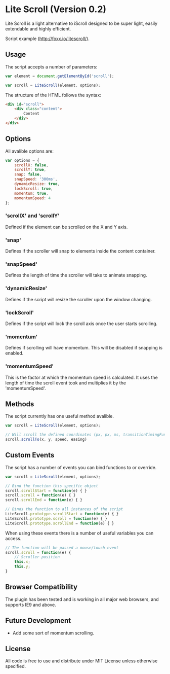 # Lite Scroll (Version 0.2)
Lite Scroll is a light alternative to iScroll designed to be super light, easily extendable and highly efficient.

Script example (http://foxx.io/litescroll/).

## Usage
The script accepts a number of parameters:

```javascript
var element = document.getElementById('scroll');

var scroll = LiteScroll(element, options);
```

The structure of the HTML follows the syntax:

```html
<div id="scroll">
    <div class="content">
        Content
    </div>
</div>
```

## Options

All avalible options are:

```javascript
var options = {
    scrollX: false,
    scrollY: true,
    snap: false,
    snapSpeed: '300ms',
    dynamicResize: true,
    lockScroll: true,
    momentum: true,
    momentumSpeed: 4
};
```

### 'scrollX' and 'scrollY'
Defined if the element can be scrolled on the X and Y axis.

### 'snap'
Defines if the scroller will snap to elements inside the content container.

### 'snapSpeed'
Defines the length of time the scroller will take to animate snapping.

### 'dynamicResize'
Defines if the script will resize the scroller upon the window changing.

### 'lockScroll'
Defines if the script will lock the scroll axis once the user starts scrolling.

### 'momentum'
Defines if scrolling will have momentum. This will be disabled if snapping is enabled.

### 'momentumSpeed'
This is the factor at which the momentum speed is calculated. It uses the length of time the scroll event took and multiplies it by the 'momentumSpeed'.

## Methods
The script currently has one useful method avalible.

```javascript
var scroll = LiteScroll(element, options);

// Will scroll the defined coordinates (px, px, ms, transitionTimingFunction)
scroll.scrollTo(x, y, speed, easing)
````

## Custom Events
The script has a number of events you can bind functions to or override.

```javascript
var scroll = LiteScroll(element, options);

// Bind the function this specific object
scroll.scrollStart = function(e) { }
scroll.scroll = function(e) { }
scroll.scrollEnd = function(e) { }

// Binds the function to all instances of the script
LiteScroll.prototype.scrollStart = function(e) { }
LiteScroll.prototype.scroll = function(e) { }
LiteScroll.prototype.scrollEnd = function(e) { }
```

When using these events there is a number of useful variables you can access.

```javascript
// The function will be passed a mouse/touch event
scroll.scroll = function(e) {
    // Scroller position
    this.x;
    this.y;
}
```

## Browser Compatibility
The plugin has been tested and is working in all major web browsers, and supports IE9 and above.

## Future Development
- Add some sort of momentum scrolling.

## License
All code is free to use and distribute under MIT License unless otherwise specified.
